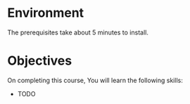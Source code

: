 # Environment

The prerequisites take about 5 minutes to install. 

# Objectives

On completing this course, You will learn the following skills:

* TODO
